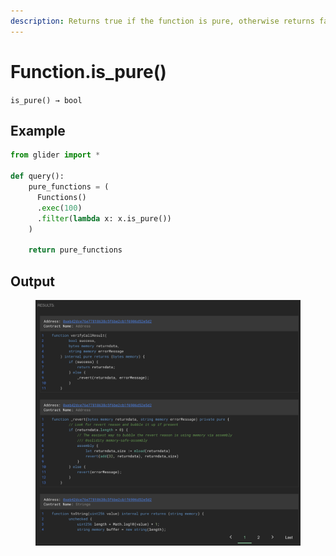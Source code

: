 ```yaml
---
description: Returns true if the function is pure, otherwise returns false.
---
```


# Function.is\_pure()

`is_pure() → bool`

## Example

```python
from glider import *

def query():
    pure_functions = (
      Functions()
      .exec(100)
      .filter(lambda x: x.is_pure())
    )

    return pure_functions
```

## Output

<figure><img src="../../../.gitbook/assets/image (7) (1) (1) (1) (1) (1) (1) (1) (1) (1).png" alt=""><figcaption></figcaption></figure>
